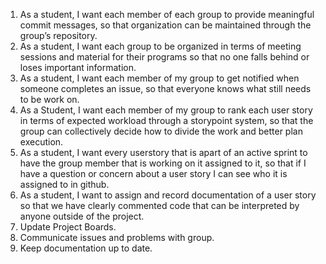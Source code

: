 1) As a student, I want each member of each group to provide meaningful commit messages, so that organization can be maintained through the group’s repository.
2) As a student, I want each group to be organized in terms of meeting sessions and material for their programs so that no one falls behind or loses important information.
3) As a student, I want each member of my group to get notified when someone completes an issue, so that everyone knows what still needs to be work on.
4) As a Student, I want each member of my group to rank each user story in terms of expected workload through a storypoint system, so that the group can collectively decide how to divide the work and better plan execution. 
5) As a student, I want every userstory that is apart of an active sprint to have the group member that is working on it assigned to it, so that if I have a question or concern about a user story I can see who it is assigned to in github.
6) As a student, I want to assign and record documentation of a user story so that we have clearly commented code that can be interpreted by anyone outside of the project.
7) Update Project Boards.
8) Communicate issues and problems with group.
9) Keep documentation up to date.
